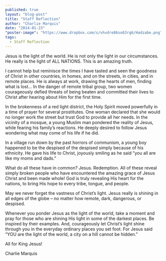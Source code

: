 ```yaml
---
published: true
layout: "blog-post"
title: "Staff Reflection"
author: "Charlie Marquis"
date: "2014-01-23"
"poster-image": "https://www.dropbox.com/s/vhvdre86so63rg6/Hadzabe.png"
tags: 
  - Staff Reflection
---
```



Jesus is the light of the world. He is not only the light in our circumstances. He really is the light of ALL NATIONS. This is an amazing truth. 

I cannot help but reminisce the times I have tasted and seen the goodness of Christ in other countries, in homes, and on the streets, in cities, and in remote places. He is always at work, drawing the hearts of men, finding what is lost…
In the danger of remote tribal group, two women courageously defied threats of being beaten and committed their lives to Christ after hearing about Him for the first time.

In the brokenness of a red light district, the Holy Spirit moved powerfully in a time of prayer for several prostitutes. One woman declared that she would no longer work the street but trust God to provide all her needs.
In the vicinity of a mosque, a young Muslim man pondered the reality of Jesus, while fearing his family’s reactions. He deeply desired to follow Jesus wondering what may come of his life if he did.

In a village run down by the past horrors of communism, a young boy happened to be the despised of the despised simply because of his ethnicity. He gave his life to Christ, joyously smiling as he said “you all are like my moms and dads.”

What do all these have in common? Jesus. Redemption. All of these reveal simply broken people who have encountered the amazing grace of Jesus Christ and been made whole! God is truly revealing His heart for the nations, to bring His hope to every tribe, tongue, and people. 

May we never forget the vastness of Christ’s light. Jesus really is shining in all edges of the globe – no matter how remote, dark, dangerous, or despised. 

Whenever you ponder Jesus as the light of the world, take a moment and pray for those who are shining His light in some of the darkest places. Be inspired by their examples. And, courageously let Christ’s light shine through you in the everyday ordinary places you set foot. For Jesus said “YOU are the light of the world, a city on a hill cannot be hidden.”

All for King Jesus!

Charlie Marquis
